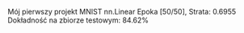 Mój pierwszy projekt MNIST
nn.Linear
Epoka [50/50], Strata: 0.6955
Dokładność na zbiorze testowym: 84.62%
